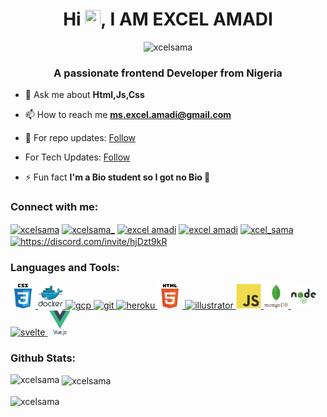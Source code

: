  ## <h1 align="center">Hi <img src="https://media.giphy.com/media/hvRJCLFzcasrR4ia7z/giphy.gif" width="25px" height="25px">, I AM EXCEL AMADI</h1>


<p align="center"> <img src="https://komarev.com/ghpvc/?username=xcelsama&label=Profile%20views&color=0e75b6&style=flat" alt="xcelsama" /> </p>


<h3 align="center">A passionate frontend Developer from Nigeria</h3>

- 💬 Ask me about **Html,Js,Css**

- 📫 How to reach me **ms.excel.amadi@gmail.com**
- 📯 For repo updates: [Follow](https://whatsapp.com/channel/0029VaBcXo4JJhzW9c1uVD2X)
- For Tech Updates: [Follow](https://whatsapp.com/channel/0029Va9wmuz8F2pGIURwmo0m)
- ⚡ Fun fact **I'm a Bio student so I got no Bio 🤭**

<h3 align="left">Connect with me:</h3>
<p align="left">
<a href="https://dev.to/xcelsama" target="blank"><img align="center" src="https://raw.githubusercontent.com/rahuldkjain/github-profile-readme-generator/master/src/images/icons/Social/devto.svg" alt="xcelsama" height="30" width="40" /></a>
<a href="https://twitter.com/xcelsama_" target="blank"><img align="center" src="https://raw.githubusercontent.com/rahuldkjain/github-profile-readme-generator/master/src/images/icons/Social/twitter.svg" alt="xcelsama_" height="30" width="40" /></a>
<a href="https://linkedin.com/in/excel amadi" target="blank"><img align="center" src="https://raw.githubusercontent.com/rahuldkjain/github-profile-readme-generator/master/src/images/icons/Social/linked-in-alt.svg" alt="excel amadi" height="30" width="40" /></a>
<a href="https://www.facebook.com/itz.hepzibah.5" target="blank"><img align="center" src="https://raw.githubusercontent.com/rahuldkjain/github-profile-readme-generator/master/src/images/icons/Social/facebook.svg" alt="excel amadi" height="30" width="40" /></a>
<a href="https://instagram.com/xcel_sama" target="blank"><img align="center" src="https://raw.githubusercontent.com/rahuldkjain/github-profile-readme-generator/master/src/images/icons/Social/instagram.svg" alt="xcel_sama" height="30" width="40" /></a>
<a href="https://discord.gg/https://discord.com/invite/hjDzt9kR" target="blank"><img align="center" src="https://raw.githubusercontent.com/rahuldkjain/github-profile-readme-generator/master/src/images/icons/Social/discord.svg" alt="https://discord.com/invite/hjDzt9kR" height="30" width="40" /></a>
</p>

<h3 align="left">Languages and Tools:</h3>
<p align="left"> <a href="https://www.w3schools.com/css/" target="_blank" rel="noreferrer"> <img src="https://raw.githubusercontent.com/devicons/devicon/master/icons/css3/css3-original-wordmark.svg" alt="css3" width="40" height="40"/> </a> <a href="https://www.docker.com/" target="_blank" rel="noreferrer"> <img src="https://raw.githubusercontent.com/devicons/devicon/master/icons/docker/docker-original-wordmark.svg" alt="docker" width="40" height="40"/> </a> <a href="https://cloud.google.com" target="_blank" rel="noreferrer"> <img src="https://www.vectorlogo.zone/logos/google_cloud/google_cloud-icon.svg" alt="gcp" width="40" height="40"/> </a> <a href="https://git-scm.com/" target="_blank" rel="noreferrer"> <img src="https://www.vectorlogo.zone/logos/git-scm/git-scm-icon.svg" alt="git" width="40" height="40"/> </a> <a href="https://heroku.com" target="_blank" rel="noreferrer"> <img src="https://www.vectorlogo.zone/logos/heroku/heroku-icon.svg" alt="heroku" width="40" height="40"/> </a> <a href="https://www.w3.org/html/" target="_blank" rel="noreferrer"> <img src="https://raw.githubusercontent.com/devicons/devicon/master/icons/html5/html5-original-wordmark.svg" alt="html5" width="40" height="40"/> </a> <a href="https://www.adobe.com/in/products/illustrator.html" target="_blank" rel="noreferrer"> <img src="https://www.vectorlogo.zone/logos/adobe_illustrator/adobe_illustrator-icon.svg" alt="illustrator" width="40" height="40"/> </a> <a href="https://developer.mozilla.org/en-US/docs/Web/JavaScript" target="_blank" rel="noreferrer"> <img src="https://raw.githubusercontent.com/devicons/devicon/master/icons/javascript/javascript-original.svg" alt="javascript" width="40" height="40"/> </a> <a href="https://www.mongodb.com/" target="_blank" rel="noreferrer"> <img src="https://raw.githubusercontent.com/devicons/devicon/master/icons/mongodb/mongodb-original-wordmark.svg" alt="mongodb" width="40" height="40"/> </a> <a href="https://nodejs.org" target="_blank" rel="noreferrer"> <img src="https://raw.githubusercontent.com/devicons/devicon/master/icons/nodejs/nodejs-original-wordmark.svg" alt="nodejs" width="40" height="40"/> </a> <a href="https://svelte.dev" target="_blank" rel="noreferrer"> <img src="https://upload.wikimedia.org/wikipedia/commons/1/1b/Svelte_Logo.svg" alt="svelte" width="40" height="40"/> </a> <a href="https://vuejs.org/" target="_blank" rel="noreferrer"> <img src="https://raw.githubusercontent.com/devicons/devicon/master/icons/vuejs/vuejs-original-wordmark.svg" alt="vuejs" width="40" height="40"/> </a> </p>


<h3 align="left">Github Stats:</h3>
<p><img align="left" src="https://github-readme-stats.vercel.app/api/top-langs?username=xcelsama&show_icons=true&locale=en&layout=compact" alt="xcelsama" /></p>




<p>&nbsp;<img align="center" src="https://github-readme-stats.vercel.app/api?username=xcelsama&show_icons=true&locale=en" alt="xcelsama" /></p>




<p><img align="center" src="https://github-readme-streak-stats.herokuapp.com/?user=xcelsama&" alt="xcelsama" /></p>
